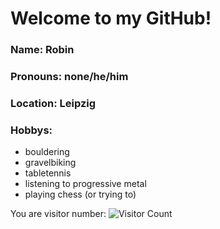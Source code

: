 # Welcome to my GitHub!

### Name: **Robin** <br/>
### Pronouns: **none/he/him** <br/>
### Location: **Leipzig** <br/>


### Hobbys: ###
- bouldering
- gravelbiking
- tabletennis
- listening to progressive metal
- playing chess (or trying to)

You are visitor number:
![Visitor Count](https://profile-counter.glitch.me/{RobinWitt}/count.svg)
